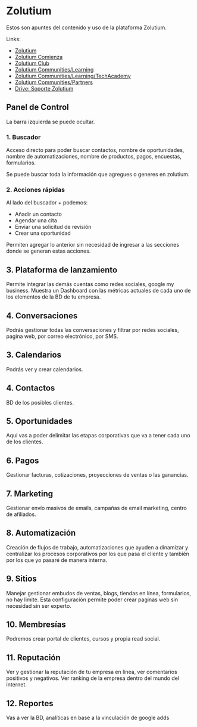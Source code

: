 # Zolutium

Estos son apuntes del contenido y uso de la plataforma Zolutium.

Links:

- [Zolutium](https://zolutium.com/)
- [Zolutium Comienza](https://zolutium.com/es/comienza/)
- [Zolutium Club](https://club.zolutium.com/home)
- [Zolutium Communities/Learning](https://club.zolutium.com/communities/groups/club-zolutium-es/learning)
- [Zolutium Communities/Learning/TechAcademy](https://club.zolutium.com/courses/products/02872ade-742e-4ed8-b2b2-786b0a6b7385?source=communities&group_slug=club-zolutium-es)
- [Zolutium Communities/Partners](https://club.zolutium.com/communities/groups/zolutium-partners---comercia/home)
- [Drive: Soporte Zolutium](https://docs.google.com/document/d/1rFgSGPuIO_EfAg9nL7H3jTGBUUGB2GbU6uJyEjOj0kg/edit?tab=t.0#heading=h.fs8o4jy0qda)

## Panel de Control

La barra izquierda se puede ocultar.

### 1. Buscador

Acceso directo para poder buscar contactos, nombre de oportunidades, nombre de automatizaciones, nombre de productos, pagos, encuestas, formularios.

Se puede buscar toda la información que agregues o generes en zolutium.

### 2. Acciones rápidas

Al lado del buscador + podemos:

- Añadir un contacto
- Agendar una cita
- Enviar una solicitud de revisión
- Crear una oportunidad

Permiten agregar lo anterior sin necesidad de ingresar a las secciones donde se generan estas acciones.

## 3. Plataforma de lanzamiento

Permite integrar las demás cuentas como redes sociales, google my business. Muestra un Dashboard con las métricas actuales de cada uno de los elementos de la BD de tu empresa.

## 4. Conversaciones

Podrás gestionar todas las conversaciones y filtrar por redes sociales, pagina web, por correo electrónico, por SMS. 

## 3. Calendarios

Podrás ver y crear calendarios.

## 4. Contactos

BD de los posibles clientes.

## 5. Oportunidades

Aquí vas a poder delimitar las etapas corporativas que va a tener cada uno de los clientes.

## 6. Pagos

Gestionar facturas, cotizaciones, proyecciones de ventas o las ganancias.

## 7. Marketing

Gestionar envío masivos de emails, campañas de email marketing, centro de afiliados.

## 8. Automatización

Creación de flujos de trabajo, automatizaciones que ayuden a dinamizar y centralizar los procesos corporativos por los que pasa el cliente y también por los que yo pasaré de manera interna.

## 9. Sitios

Manejar gestionar embudos de ventas, blogs, tiendas en línea, formularios, no hay limite. Esta configuración permite poder crear paginas web sin necesidad sin ser experto.

## 10. Membresías

Podremos crear portal de clientes, cursos y propia read social.

## 11. Reputación

Ver y gestionar la reputación de tu empresa en línea, ver comentarios positivos y negativos. Ver ranking de la empresa dentro del mundo del internet.

## 12. Reportes

Vas a ver la BD, analíticas en base a la vinculación de google adds